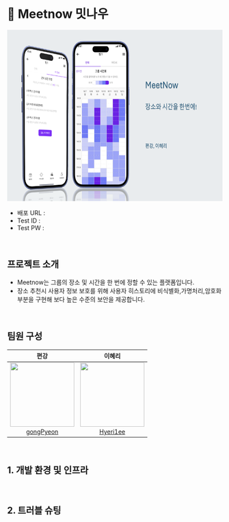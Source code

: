# 📖 Meetnow 밋나우 

<img src="img/meetnow-mockup.png" width="" height="400"/>

- 배포 URL : 
- Test ID : 
- Test PW : 

<br>


## 프로젝트 소개

- Meetnow는 그룹의 장소 및 시간을 한 번에 정할 수 있는 플랫폼입니다.
- 장소 추천시 사용자 정보 보호를 위해 사용자 히스토리에 비식별화,가명처리,암호화 부분을 구현해 보다 높은 수준의 보안을 제공합니다.


<br>

## 팀원 구성

<div align="center">

|                                                                **편강**                                                                 |                                                                  **이혜리**                                                                   |
|:-------------------------------------------------------------------------------------------------------------------------------------:|:------------------------------------------------------------------------------------------------------------------------------------------:|
| [<img src="https://avatars.githubusercontent.com/gongPyeon" height=150 width=150> <br/> gongPyeon](https://github.com/gongPyeon) |    [<img src="https://avatars.githubusercontent.com/Hyeri1ee" height=150 width=150> <br/> Hyeri1ee](https://github.com/Hyeri1ee)    |
</div>

<br>

## 1. 개발 환경 및 인프라


  <br>

## 2. 트러블 슈팅


  <br>